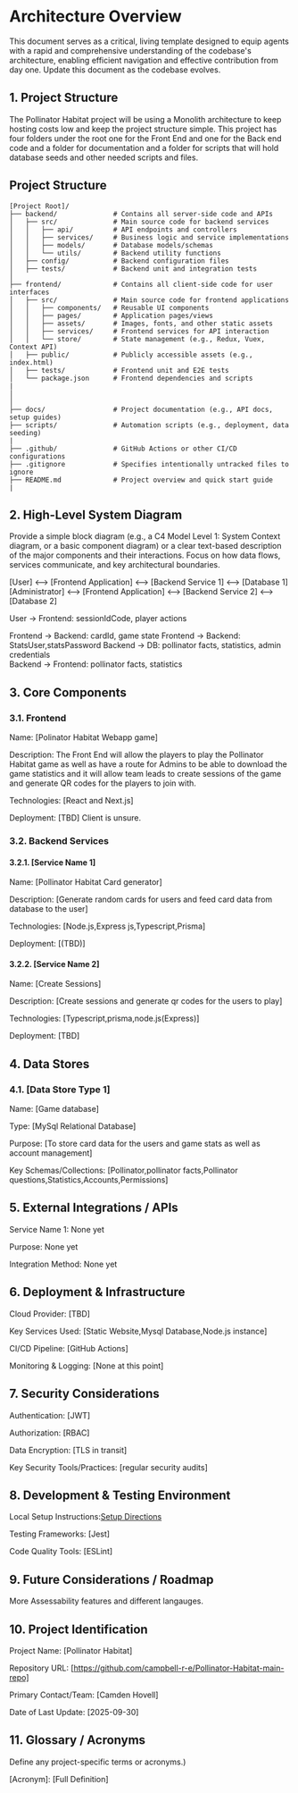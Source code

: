 # Architecture Overview #
This document serves as a critical, living template designed to equip agents with a rapid and comprehensive understanding of the codebase's architecture, enabling efficient navigation and effective contribution from day one. Update this document as the codebase evolves.

## 1. Project Structure ##
The Pollinator Habitat project will be using a Monolith architecture to keep hosting costs low and keep the project structure simple. This project has four folders under the root one 
for the Front End and one for the Back end code and a folder for documentation and a folder for scripts that will hold database seeds and other needed scripts and files. 


## Project Structure

```text
[Project Root]/
├── backend/              # Contains all server-side code and APIs
│   ├── src/              # Main source code for backend services
│   │   ├── api/          # API endpoints and controllers
│   │   ├── services/     # Business logic and service implementations
│   │   ├── models/       # Database models/schemas
│   │   └── utils/        # Backend utility functions
│   ├── config/           # Backend configuration files
│   ├── tests/            # Backend unit and integration tests
│   
├── frontend/             # Contains all client-side code for user interfaces
│   ├── src/              # Main source code for frontend applications
│   │   ├── components/   # Reusable UI components
│   │   ├── pages/        # Application pages/views
│   │   ├── assets/       # Images, fonts, and other static assets
│   │   ├── services/     # Frontend services for API interaction
│   │   └── store/        # State management (e.g., Redux, Vuex, Context API)
│   ├── public/           # Publicly accessible assets (e.g., index.html)
│   ├── tests/            # Frontend unit and E2E tests
│   └── package.json      # Frontend dependencies and scripts
|
│   
│   
├── docs/                 # Project documentation (e.g., API docs, setup guides)
├── scripts/              # Automation scripts (e.g., deployment, data seeding)
|
├── .github/              # GitHub Actions or other CI/CD configurations
├── .gitignore            # Specifies intentionally untracked files to ignore
├── README.md             # Project overview and quick start guide
|
```


## 2. High-Level System Diagram ##
Provide a simple block diagram (e.g., a C4 Model Level 1: System Context diagram, or a basic component diagram) or a clear text-based description of the major components and their interactions. Focus on how data flows, services communicate, and key architectural boundaries.
 
[User] <--> [Frontend Application] <--> [Backend Service 1] <--> [Database 1]
[Administrator] <--> [Frontend Application] <--> [Backend Service 2] <--> [Database 2]    

User → Frontend: sessionIdCode, player actions

Frontend → Backend: cardId, game state
Frontend → Backend: StatsUser,statsPassword
Backend → DB: pollinator facts, statistics, admin credentials  
Backend → Frontend: pollinator facts, statistics


## 3. Core Components ##


### 3.1. Frontend ###

Name: [Polinator Habitat Webapp game]

Description: The Front End will allow the players to play the Pollinator Habitat game as well as have a route for Admins to be able to download the game statistics and it will allow team leads to create sessions of the game and generate QR codes for the players to join with. 

Technologies: [React and Next.js]

Deployment: [TBD] Client is unsure. 

### 3.2. Backend Services



#### 3.2.1. [Service Name 1]

Name: [Pollinator Habitat Card generator]

Description: [Generate random cards for users and feed card data from database to the user]

Technologies: [Node.js,Express js,Typescript,Prisma]

Deployment: [(TBD)]

#### 3.2.2. [Service Name 2]

Name: [Create Sessions]

Description: [Create sessions and generate qr codes for the users to play]

Technologies: [Typescript,prisma,node.js(Express)]

Deployment: [TBD]

## 4. Data Stores


### 4.1. [Data Store Type 1]

Name: [Game database]

Type: [MySql Relational Database]

Purpose: [To store card data for the users and game stats as well as account management]

Key Schemas/Collections: [Pollinator,pollinator facts,Pollinator questions,Statistics,Accounts,Permissions]

## 5. External Integrations / APIs



Service Name 1: None yet

Purpose: None yet

Integration Method: None yet

## 6. Deployment & Infrastructure

Cloud Provider: [TBD]

Key Services Used: [Static Website,Mysql Database,Node.js instance]

CI/CD Pipeline: [GitHub Actions]

Monitoring & Logging: [None at this point]

## 7. Security Considerations



Authentication: [JWT]

Authorization: [RBAC]

Data Encryption: [TLS in transit]

Key Security Tools/Practices: [regular security audits]

## 8. Development & Testing Environment

Local Setup Instructions:[Setup Directions]( https://github.com/campbell-r-e/Pollinator-Habitat-main-repo/blob/main/Contributing.md )

Testing Frameworks: [Jest]

Code Quality Tools: [ESLint]

## 9. Future Considerations / Roadmap

More Assessability features and different langauges. 

## 10. Project Identification

Project Name: [Pollinator Habitat]

Repository URL: [https://github.com/campbell-r-e/Pollinator-Habitat-main-repo]

Primary Contact/Team: [Camden Hovell]

Date of Last Update: [2025-09-30]

## 11. Glossary / Acronyms

Define any project-specific terms or acronyms.)

[Acronym]: [Full Definition]

[Term]: [Explanation]
